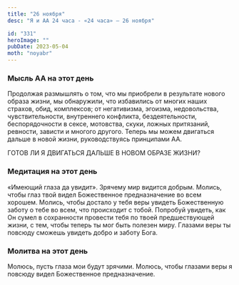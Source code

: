 ```yaml
---
title: "26 ноября"
desc: "Я и АА 24 часа - «24 часа» — 26 ноября"

id: "331"
heroImage: ""
pubDate: 2023-05-04
moth: "noyabr"
---
```


### Мысль АА на этот день

Продолжая размышлять о том, что мы приобрели в результате нового образа жизни,
мы обнаружили, что избавились от многих наших страхов, обид, комплексов; от
негативизма, эгоизма, недовольства, чувствительности, внутреннего конфликта,
бездеятельности, беспорядочности в сексе, мотовства, скуки, ложных притязаний,
ревности, зависти и многого другого. Теперь мы можем двигаться дальше в новой
жизни, руководствуясь принципами АА.

ГОТОВ ЛИ Я ДВИГАТЬСЯ ДАЛЬШЕ В НОВОМ ОБРАЗЕ ЖИЗНИ?

### Медитация на этот день

«Имеющий глаза да увидит». Зрячему мир видится добрым. Молись, чтобы глаз твой
видел Божественное предназначение во всем хорошем. Молись, чтобы достало у
тебя веры увидеть Божественную заботу о тебе во всем, что происходит с тобой.
Попробуй увидеть, как Он сумел в сохранности провести тебя по твоей
предшествующей жизни, с тем, чтобы теперь ты мог быть полезен миру. Глазами
веры ты повсюду сможешь увидеть добро и заботу Бога.

### Молитва на этот день

Молюсь, пусть глаза мои будут зрячими. Молюсь, чтобы глазами веры я повсюду
видел Божественное предназначение.
